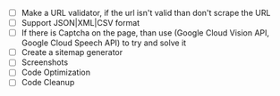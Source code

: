 - [ ] Make a URL validator, if the url isn't valid than don't scrape the URL
- [ ] Support JSON|XML|CSV format
- [ ] If there is Captcha on the page, than use (Google Cloud Vision API, Google Cloud Speech API) to try and solve it
- [ ] Create a sitemap generator
- [ ] Screenshots
- [ ] Code Optimization
- [ ] Code Cleanup
